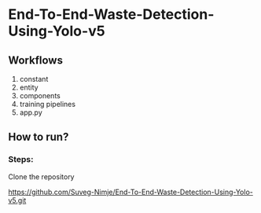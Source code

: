 # End-To-End-Waste-Detection-Using-Yolo-v5

## Workflows

1. constant
2. entity 
3. components 
4. training pipelines
5. app.py

## How to run?
### Steps:

Clone the repository

https://github.com/Suveg-Nimje/End-To-End-Waste-Detection-Using-Yolo-v5.git
